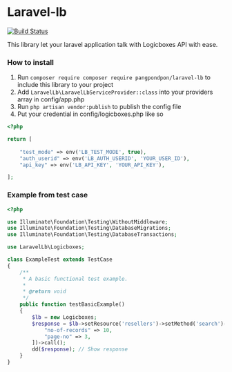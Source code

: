 # Laravel-lb
[![Build Status](https://travis-ci.org/pangpondpon/laravel-lb.svg?branch=master)](https://travis-ci.org/pangpondpon/laravel-lb)

This library let your laravel application talk with Logicboxes API with ease.


### How to install
1. Run `composer require composer require pangpondpon/laravel-lb` to include this library to your project
2. Add `LaravelLb\LaravelLbServiceProvider::class` into your providers array in config/app.php
3. Run `php artisan vendor:publish` to publish the config file
4. Put your credential in config/logicboxes.php like so

```php
<?php

return [
	
	"test_mode" => env('LB_TEST_MODE', true),
	"auth_userid" => env('LB_AUTH_USERID', 'YOUR_USER_ID'),
	"api_key" => env('LB_API_KEY', 'YOUR_API_KEY'),

];
```


### Example from test case
```php
<?php

use Illuminate\Foundation\Testing\WithoutMiddleware;
use Illuminate\Foundation\Testing\DatabaseMigrations;
use Illuminate\Foundation\Testing\DatabaseTransactions;

use LaravelLb\Logicboxes;

class ExampleTest extends TestCase
{
    /**
     * A basic functional test example.
     *
     * @return void
     */
    public function testBasicExample()
    {  
        $lb = new Logicboxes;
        $response = $lb->setResource('resellers')->setMethod('search')->setVariables([
            "no-of-records" => 10,
            "page-no" => 3,
        ])->call();
        dd($response); // Show response
    }
}

```
